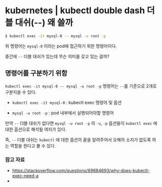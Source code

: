 # kubernetes | kubectl double dash 더블 대쉬(--) 왜 쓸까

```bash
$ kubectl exec -it mysql-0 -- mysql -u root -p
```

위 명령어는 `mysql-0` 이라는 pod에 접근하기 위한 명령어이다.

중간에 `--` 더블 대쉬가 있는데 무슨 의미를 갖고 있는 걸까?


## 명령어를 구분하기 위함

`kubectl exec -it mysql-0 -- mysql -u root -p` 명령어는 `--`를 기준으로 2개로 구분지을 수 있다.

- `kubectl exec -it mysql-0` : kubectl exec 명령어 및 옵션

- `mysql -u root -p` : pod 내부에서 실행되어야할 명령어

만약 `--` 더블 대쉬가 없다면 `mysql -u root -p` 의 `-u`, `-p` 옵션들이 `kubectl exec` 에 대한 옵션으로 해석될 여지가 있다.

즉, `--` 더블 대쉬는 `kubectl` 에 대한 옵션의 끝을 알려주어서 오해의 소지가 없도록 하는 역할을 한다고 볼 수 있다.


### 참고 자료
- https://stackoverflow.com/questions/69684693/why-does-kubectl-exec-need-a
- 